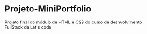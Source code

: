 # Projeto-MiniPortfolio
Projeto final do módulo de HTML e CSS do curso de desnvolvimento FullStack da Let's code
